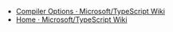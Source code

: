 - [Compiler Options · Microsoft/TypeScript Wiki](https://github.com/Microsoft/TypeScript/wiki/Compiler-Options)
- [Home · Microsoft/TypeScript Wiki](https://github.com/Microsoft/TypeScript/wiki)
